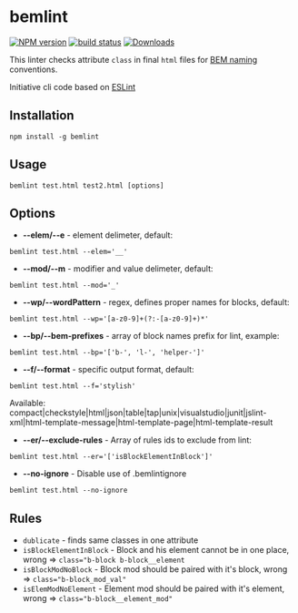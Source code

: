 # bemlint

[![NPM version][npm-image]][npm-url]
[![build status][travis-image]][travis-url]
[![Downloads][downloads-image]][downloads-url]

This linter checks attribute `class` in final `html` files for [BEM naming](https://github.com/bem/bem-naming) conventions.

Initiative cli code based on [ESLint](https://github.com/eslint/eslint)


## Installation

```
npm install -g bemlint
```

## Usage

```
bemlint test.html test2.html [options]
```


## Options

- __--elem/--e__ - element delimeter, default: 
```
bemlint test.html --elem='__'
```

- __--mod/--m__ - modifier and value delimeter, default: 
```
bemlint test.html --mod='_'
```

- __--wp/--wordPattern__ - regex, defines proper names for blocks, default: 
```
bemlint test.html --wp='[a-z0-9]+(?:-[a-z0-9]+)*'
```

- __--bp/--bem-prefixes__ - array of block names prefix for lint, example: 
```
bemlint test.html --bp='['b-', 'l-', 'helper-']'
```

- __--f/--format__ - specific output format, default: 
```
bemlint test.html --f='stylish'
```
Available: compact|checkstyle|html|json|table|tap|unix|visualstudio|junit|jslint-xml|html-template-message|html-template-page|html-template-result

- __--er/--exclude-rules__ - Array of rules ids to exclude from lint: 
```
bemlint test.html --er='['isBlockElementInBlock']'
```

- __--no-ignore__ - Disable use of .bemlintignore 
```
bemlint test.html --no-ignore
```

## Rules
- `dublicate` - finds same classes in one attribute
- `isBlockElementInBlock` - Block and his element cannot be in one place, wrong => `class="b-block b-block__element`
- `isBlockModNoBlock` - Block mod should be paired with it's block, wrong => `class="b-block_mod_val"`
- `isElemModNoElement` - Element mod should be paired with it's element, wrong => `class="b-block__element_mod"`



[npm-image]: https://img.shields.io/npm/v/bemlint.svg?style=flat-square
[npm-url]: https://www.npmjs.com/package/bemlint
[travis-image]: https://img.shields.io/travis/DesTincT/bemlint/master.svg?style=flat-square
[travis-url]: https://travis-ci.org/DesTincT/bemlint
[downloads-image]: https://img.shields.io/npm/dm/bemlint.svg?style=flat-square
[downloads-url]: https://www.npmjs.com/package/bemlint
